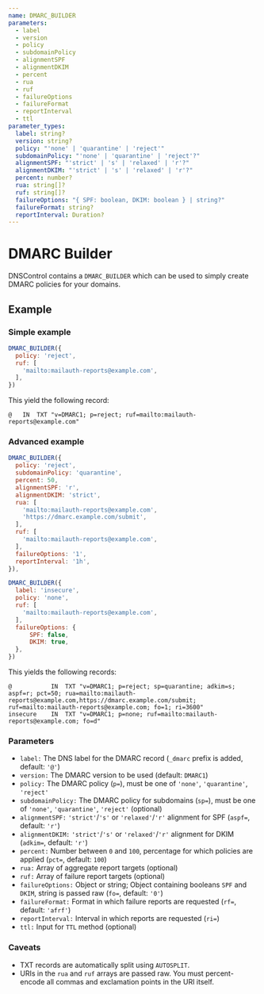 ```yaml
---
name: DMARC_BUILDER
parameters:
  - label
  - version
  - policy
  - subdomainPolicy
  - alignmentSPF
  - alignmentDKIM
  - percent
  - rua
  - ruf
  - failureOptions
  - failureFormat
  - reportInterval
  - ttl
parameter_types:
  label: string?
  version: string?
  policy: "'none' | 'quarantine' | 'reject'"
  subdomainPolicy: "'none' | 'quarantine' | 'reject'?"
  alignmentSPF: "'strict' | 's' | 'relaxed' | 'r'?"
  alignmentDKIM: "'strict' | 's' | 'relaxed' | 'r'?"
  percent: number?
  rua: string[]?
  ruf: string[]?
  failureOptions: "{ SPF: boolean, DKIM: boolean } | string?"
  failureFormat: string?
  reportInterval: Duration?
---
```


# DMARC Builder

DNSControl contains a `DMARC_BUILDER` which can be used to simply create
DMARC policies for your domains.


## Example

### Simple example

```js
DMARC_BUILDER({
  policy: 'reject',
  ruf: [
    'mailto:mailauth-reports@example.com',
  ],
})
```

This yield the following record:

```text
@   IN  TXT "v=DMARC1; p=reject; ruf=mailto:mailauth-reports@example.com"
```

### Advanced example

```js
DMARC_BUILDER({
  policy: 'reject',
  subdomainPolicy: 'quarantine',
  percent: 50,
  alignmentSPF: 'r',
  alignmentDKIM: 'strict',
  rua: [
    'mailto:mailauth-reports@example.com',
    'https://dmarc.example.com/submit',
  ],
  ruf: [
    'mailto:mailauth-reports@example.com',
  ],
  failureOptions: '1',
  reportInterval: '1h',
}),

DMARC_BUILDER({
  label: 'insecure',
  policy: 'none',
  ruf: [
    'mailto:mailauth-reports@example.com',
  ],
  failureOptions: {
      SPF: false,
      DKIM: true,
  },
})
```

This yields the following records:

```text
@           IN  TXT "v=DMARC1; p=reject; sp=quarantine; adkim=s; aspf=r; pct=50; rua=mailto:mailauth-reports@example.com,https://dmarc.example.com/submit; ruf=mailto:mailauth-reports@example.com; fo=1; ri=3600"
insecure    IN  TXT "v=DMARC1; p=none; ruf=mailto:mailauth-reports@example.com; fo=d"
```


### Parameters

* `label:` The DNS label for the DMARC record (`_dmarc` prefix is added, default: `'@'`)
* `version:` The DMARC version to be used (default: `DMARC1`)
* `policy:` The DMARC policy (`p=`), must be one of `'none'`, `'quarantine'`, `'reject'`
* `subdomainPolicy:` The DMARC policy for subdomains (`sp=`), must be one of `'none'`, `'quarantine'`, `'reject'` (optional)
* `alignmentSPF:` `'strict'`/`'s'` or `'relaxed'`/`'r'` alignment for SPF (`aspf=`, default: `'r'`)
* `alignmentDKIM:` `'strict'`/`'s'` or `'relaxed'`/`'r'` alignment for DKIM (`adkim=`, default: `'r'`)
* `percent:` Number between `0` and `100`, percentage for which policies are applied (`pct=`, default: `100`)
* `rua:` Array of aggregate report targets (optional)
* `ruf:` Array of failure report targets (optional)
* `failureOptions:` Object or string; Object containing booleans `SPF` and `DKIM`, string is passed raw (`fo=`, default: `'0'`)
* `failureFormat:` Format in which failure reports are requested (`rf=`, default: `'afrf'`)
* `reportInterval:` Interval in which reports are requested (`ri=`)
* `ttl:` Input for `TTL` method (optional)

### Caveats

* TXT records are automatically split using `AUTOSPLIT`.
* URIs in the `rua` and `ruf` arrays are passed raw. You must percent-encode all commas and exclamation points in the URI itself.
